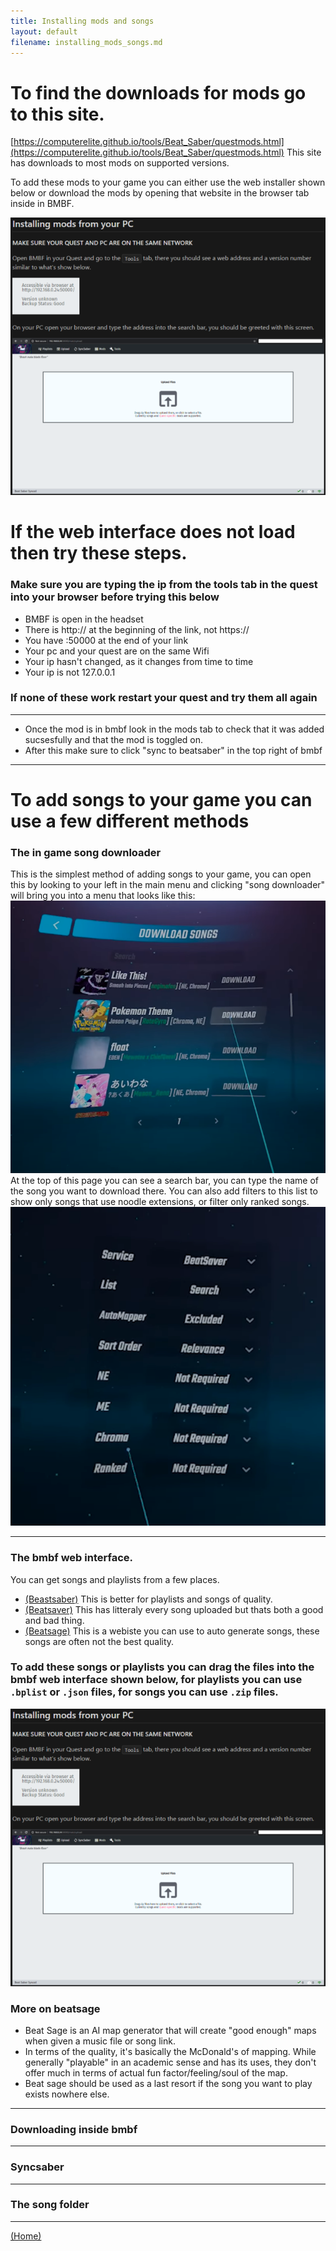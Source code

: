 ```yaml
---
title: Installing mods and songs
layout: default
filename: installing_mods_songs.md
---
```


# To find the downloads for mods go to this site. 
[https://computerelite.github.io/tools/Beat_Saber/questmods.html](https://computerelite.github.io/tools/Beat_Saber/questmods.html)
This site has downloads to most mods on supported versions.

To add these mods to your game you can either use the web installer shown below or download the mods by opening that website in the browser tab inside in BMBF.

![](assets/pcbmbf.png "this image shows the bmbf web interface")

# If the web interface does not load then try these steps.

### Make sure you are typing the ip from the tools tab in the quest into your browser before trying this below

- BMBF is open in the headset
- There is http:// at the beginning of the link, not https://
- You have :50000 at the end of your link
- Your pc and your quest are on the same Wifi
- Your ip hasn't changed, as it changes from time to time
- Your ip is not 127.0.0.1
### If none of these work restart your quest and try them all again

***

- Once the mod is in bmbf look in the mods tab to check that it was added sucsesfully and that the mod is toggled on.
- After this make sure to click "sync to beatsaber" in the top right of bmbf

---
# To add songs to your game you can use a few different methods

### The in game song downloader
This is the simplest method of adding songs to your game, you can open this by looking to your left in the main menu and clicking "song downloader" will bring you into a menu that looks like this:
![](assets/song_downloader.png "This image shows the in game song downloader")
At the top of this page you can see a search bar, you can type the name of the song you want to download there. You can also add filters to this list to show only songs that use noodle extensions, or filter only ranked songs.
![](assets/song_filter_in_game.png "This image shows the in game song downloader's filters")

****
### The bmbf web interface.

You can get songs and playlists from a few places.
- [(Beastsaber)](https://bsaber.com/)  This is better for playlists and songs of quality.
- [(Beatsaver)](https://beatsaver.com/) This has litteraly every song uploaded but thats both a good and bad thing.
- [(Beatsage)](https://beatsage.com/) This is a webiste you can use to auto generate songs, these songs are often not the best quality. 

### To add these songs or playlists you can drag the files into the bmbf web interface shown below, for playlists you can use `.bplist` or `.json` files, for songs you can use `.zip` files.
![](assets/pcbmbf.png "this image shows the bmbf web interface")


### More on beatsage
- Beat Sage is an AI map generator that will create "good enough" maps when given a music file or song link. 
- In terms of the quality, it's basically the McDonald's of mapping. While generally "playable" in an academic sense and has its uses, they don't offer much in terms of actual fun factor/feeling/soul of the map. 
- Beat sage should be used as a last resort if the song you want to play exists nowhere else.


****
### Downloading inside bmbf


****
### Syncsaber


****
### The song folder




****
[(Home)](home.md)
